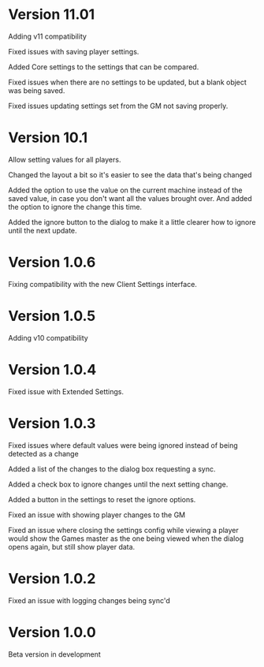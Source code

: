 # Version 11.01

Adding v11 compatibility

Fixed issues with saving player settings.

Added Core settings to the settings that can be compared.

Fixed issues when there are no settings to be updated, but a blank object was being saved.

Fixed issues updating settings set from the GM not saving properly.

# Version 10.1

Allow setting values for all players.

Changed the layout a bit so it's easier to see the data that's being changed

Added the option to use the value on the current machine instead of the saved value, in case you don't want all the values brought over.  And added the option to ignore the change this time.

Added the ignore button to the dialog to make it a little clearer how to ignore until the next update.

# Version 1.0.6

Fixing compatibility with the new Client Settings interface.

# Version 1.0.5

Adding v10 compatibility

# Version 1.0.4

Fixed issue with Extended Settings.

# Version 1.0.3

Fixed issues where default values were being ignored instead of being detected as a change

Added a list of the changes to the dialog box requesting a sync.

Added a check box to ignore changes until the next setting change.

Added a button in the settings to reset the ignore options.

Fixed an issue with showing player changes to the GM

Fixed an issue where closing the settings config while viewing a player would show the Games master as the one being viewed when the dialog opens again, but still show player data.

# Version 1.0.2

Fixed an issue with logging changes being sync'd

# Version 1.0.0
Beta version in development